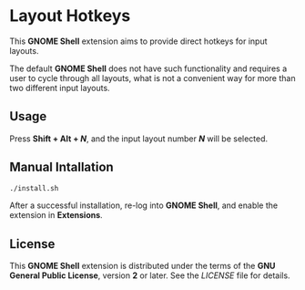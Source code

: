 # Layout Hotkeys

This **GNOME Shell** extension aims to provide direct hotkeys for input layouts.

The default **GNOME Shell** does not have such functionality and requires a user to cycle through all layouts,
what is not a convenient way for more than two different input layouts.

## Usage

Press **Shift + Alt + *N***, and the input layout number ***N*** will be selected.

## Manual Intallation

~~~ bash
./install.sh
~~~

After a successful installation, re-log into **GNOME Shell**, and enable the extension in **Extensions**.

## License

This **GNOME Shell** extension is distributed under the terms of the **GNU General Public License**,
version **2** or later. See the *LICENSE* file for details.
